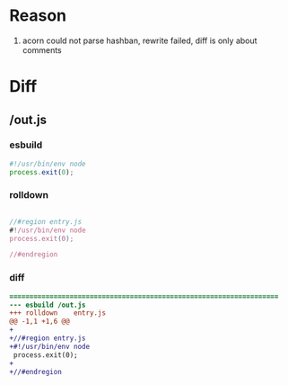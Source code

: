 # Reason
1. acorn could not parse hashban, rewrite failed, diff is only about comments
# Diff
## /out.js
### esbuild
```js
#!/usr/bin/env node
process.exit(0);
```
### rolldown
```js

//#region entry.js
#!/usr/bin/env node
process.exit(0);

//#endregion

```
### diff
```diff
===================================================================
--- esbuild	/out.js
+++ rolldown	entry.js
@@ -1,1 +1,6 @@
+
+//#region entry.js
+#!/usr/bin/env node
 process.exit(0);
+
+//#endregion

```